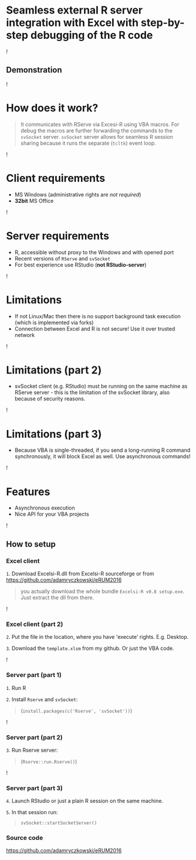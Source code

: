 Seamless external R server integration with Excel with step-by-step debugging of the R code
===========================================================================================


!

## Demonstration

!

# How does it work?

> It communicates with RServe via Excesi-R using VBA macros. For debug the macros are further forwarding the commands to the
> `svSocket` server. `svSocket` server allows for seamless R session sharing because it runs the separate (`tcltk`) event loop.

!

# Client requirements

* MS Windows (administrative rights are *not required*)
* **32bit** MS Office

!

# Server requirements

* R, accessible without proxy to the Windows and with opened port
* Recent versions of `RServe` and `svSocket`
* For best experience use RStudio (**not RStudio-server**)

!

# Limitations

* If not Linux/Mac then there is no support background task execution (which is implemented via forks)
* Connection between Excel and R is not secure! Use it over trusted network

!

# Limitations (part 2)

* svSocket client (e.g. RStudio) must be running on the same machine as RServe server - this is the limitation of the svSocket library, also because of security reasons.  

!

# Limitations (part 3)

* Because VBA is single-threaded, if you send a long-running R command synchronously, it will block Excel as well. Use asynchronous commands!

!

# Features

* Asynchronous execution
* Nice API for your VBA projects

!

## How to setup

### Excel client

`1`. Download Excelsi-R.dll from Excelsi-R sourceforge or from https://github.com/adamryczkowski/eRUM2016 

> you actually download the whole bundle `Excelsi-R v0.8 setup.exe`. Just extract the dll from there.

!

### Excel client (part 2)

`2`. Put the file in the location, where you have 'execute' rights. E.g. Desktop.

`3`. Download the `template.xlsm` from my github. Or just the VBA code.

!

### Server part (part 1)

`1`. Run R

`2`. Install `Rserve` and `svSocket`:

> (`install.packages(c('Rserve', 'svSocket'))`)

!

### Server part (part 2)

`3`. Run Rserve server:

> (`Rserve::run.Rserve()`)

!

### Server part (part 3)

`4`. Launch RStudio or just a plain R session on the same machine.

`5`. In that session run:

> `svSocket::startSocketServer()`


### Source code

https://github.com/adamryczkowski/eRUM2016

